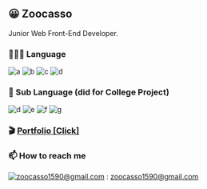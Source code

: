 ## 😀 Zoocasso

Junior Web Front-End Developer.

### 🧑🏻‍💻 Language

![a](https://img.shields.io/badge/HTML-E34F26?style=flat-square&logo=HTML5&logoColor=white)
![b](https://img.shields.io/badge/CSS-1572B6?style=flat-square&logo=CSS3&logoColor=white)
![c](https://img.shields.io/badge/JavaScript-F7DF1E?style=flat-square&logo=JavaScript&logoColor=black)
![d](https://img.shields.io/badge/Python-3776AB?style=flat-square&logo=Python&logoColor=white)

### 🏫 Sub Language (did for College Project)
![d](https://img.shields.io/badge/C++-007396?style=flat-square&logo=CPlusPlus&logoColor=white)
![e](https://img.shields.io/badge/CSharp-3f8424?style=flat-square&logo=CSharp&logoColor=white)
![f](https://img.shields.io/badge/MATLAB-d26e44?style=flat-square&logo=Atlassian&logoColor=white)
![g](https://img.shields.io/badge/VHDL-3e6395?style=flat-square&l)

### 🎬  <a href="https://petite-mailbox-817.notion.site/476f2b02665743b0ba63089e876540ee">Portfolio [Click]</a>

### 📫  How to reach me
[![zoocasso1590@gmail.com](https://img.shields.io/badge/Gmail-d14836?style=flat-square&logo=Gmail&logoColor=white&link=mailto:zoocasso1590@gmail.com)](mailto:zoocasso1590@gmail.com) : zoocasso1590@gmail.com 
